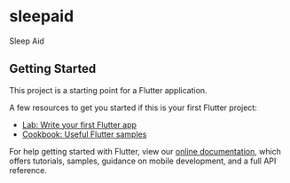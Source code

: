 # sleepaid

Sleep Aid

## Getting Started

This project is a starting point for a Flutter application.

A few resources to get you started if this is your first Flutter project:
 
- [Lab: Write your first Flutter app](https://flutter.dev/docs/get-started/codelab)
- [Cookbook: Useful Flutter samples](https://flutter.dev/docs/cookbook)

For help getting started with Flutter, view our
[online documentation](https://flutter.dev/docs), which offers tutorials,
samples, guidance on mobile development, and a full API reference.
